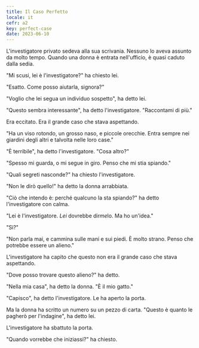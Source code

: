 ```yaml
---
title: Il Caso Perfetto
locale: it
cefr: a2
key: perfect-case
date: 2023-06-10
---
```


L'investigatore privato sedeva alla sua scrivania. Nessuno lo aveva assunto da molto tempo. Quando una donna è entrata nell'ufficio, è quasi caduto dalla sedia.

"Mi scusi, lei è l'investigatore?" ha chiesto lei.

"Esatto. Come posso aiutarla, signora?"

"Voglio che lei segua un individuo sospetto", ha detto lei.

"Questo sembra interessante", ha detto l'investigatore. "Raccontami di più."

Era eccitato. Era il grande caso che stava aspettando.

"Ha un viso rotondo, un grosso naso, e piccole orecchie. Entra sempre nei giardini degli altri e talvolta nelle loro case."

"È terribile", ha detto l'investigatore. "Cosa altro?"

"Spesso mi guarda, o mi segue in giro. Penso che mi stia spiando."

"Quali segreti nasconde?" ha chiesto l'investigatore.

"Non le dirò quello!" ha detto la donna arrabbiata.

"Ciò che intendo è: perché qualcuno la sta spiando?" ha detto l'investigatore con calma.

"Lei è l'investigatore. *Lei* dovrebbe dir*me*lo. Ma ho un'idea."

"Sì?"

"Non parla mai, e cammina sulle mani e sui piedi. È molto strano. Penso che potrebbe essere un alieno."

L'investigatore ha capito che questo non era il grande caso che stava aspettando.

"Dove posso trovare questo alieno?" ha detto.

"Nella mia casa", ha detto la donna. "È il mio gatto."

"Capisco", ha detto l'investigatore. Le ha aperto la porta.

Ma la donna ha scritto un numero su un pezzo di carta. "Questo è quanto le pagherò per l'indagine", ha detto lei.

L'investigatore ha sbattuto la porta.

"Quando vorrebbe che iniziassi?" ha chiesto.
